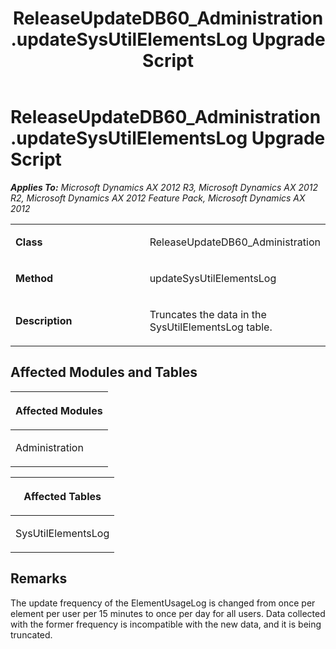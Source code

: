 ﻿---
title: ReleaseUpdateDB60_Administration.updateSysUtilElementsLog Upgrade Script
TOCTitle: ReleaseUpdateDB60_Administration.updateSysUtilElementsLog Upgrade Script
ms:assetid: f9c3deff-3f10-a9aa-df13-706e441258da
ms:mtpsurl: https://msdn.microsoft.com/en-us/library/JJ720047(v=AX.60)
ms:contentKeyID: 49712353
ms.date: 05/18/2015
mtps_version: v=AX.60
---

# ReleaseUpdateDB60\_Administration.updateSysUtilElementsLog Upgrade Script 


_**Applies To:** Microsoft Dynamics AX 2012 R3, Microsoft Dynamics AX 2012 R2, Microsoft Dynamics AX 2012 Feature Pack, Microsoft Dynamics AX 2012_

<table>
<colgroup>
<col style="width: 50%" />
<col style="width: 50%" />
</colgroup>
<tbody>
<tr class="odd">
<td><p><strong>Class</strong></p></td>
<td><p>ReleaseUpdateDB60_Administration</p></td>
</tr>
<tr class="even">
<td><p><strong>Method</strong></p></td>
<td><p>updateSysUtilElementsLog</p></td>
</tr>
<tr class="odd">
<td><p><strong>Description</strong></p></td>
<td><p>Truncates the data in the SysUtilElementsLog table.</p></td>
</tr>
</tbody>
</table>


## Affected Modules and Tables

<table>
<colgroup>
<col style="width: 100%" />
</colgroup>
<thead>
<tr class="header">
<th><p>Affected Modules</p></th>
</tr>
</thead>
<tbody>
<tr class="odd">
<td><p>Administration</p></td>
</tr>
</tbody>
</table>


<table>
<colgroup>
<col style="width: 100%" />
</colgroup>
<thead>
<tr class="header">
<th><p>Affected Tables</p></th>
</tr>
</thead>
<tbody>
<tr class="odd">
<td><p>SysUtilElementsLog</p></td>
</tr>
</tbody>
</table>


## Remarks

The update frequency of the ElementUsageLog is changed from once per element per user per 15 minutes to once per day for all users. Data collected with the former frequency is incompatible with the new data, and it is being truncated.

  


